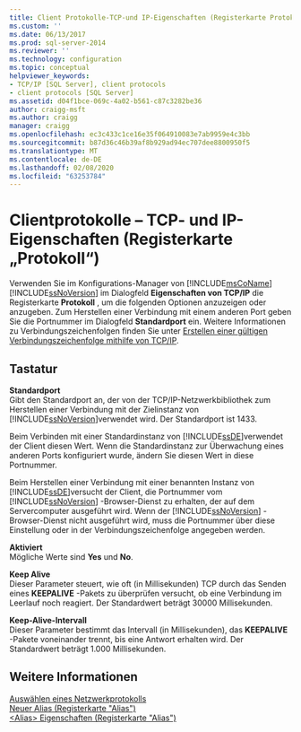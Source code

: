```yaml
---
title: Client Protokolle-TCP-und IP-Eigenschaften (Registerkarte Protokoll) | Microsoft-Dokumentation
ms.custom: ''
ms.date: 06/13/2017
ms.prod: sql-server-2014
ms.reviewer: ''
ms.technology: configuration
ms.topic: conceptual
helpviewer_keywords:
- TCP/IP [SQL Server], client protocols
- client protocols [SQL Server]
ms.assetid: d04f1bce-069c-4a02-b561-c87c3282be36
author: craigg-msft
ms.author: craigg
manager: craigg
ms.openlocfilehash: ec3c433c1ce16e35f064910083e7ab9959e4c3bb
ms.sourcegitcommit: b87d36c46b39af8b929ad94ec707dee8800950f5
ms.translationtype: MT
ms.contentlocale: de-DE
ms.lasthandoff: 02/08/2020
ms.locfileid: "63253784"
---
```

# <a name="client-protocols---tcp-and-ip-properties-protocol-tab"></a>Clientprotokolle – TCP- und IP-Eigenschaften (Registerkarte „Protokoll“)
  Verwenden Sie im Konfigurations-Manager von [!INCLUDE[msCoName](../../includes/msconame-md.md)] [!INCLUDE[ssNoVersion](../../includes/ssnoversion-md.md)] im Dialogfeld **Eigenschaften von TCP/IP** die Registerkarte **Protokoll** , um die folgenden Optionen anzuzeigen oder anzugeben. Zum Herstellen einer Verbindung mit einem anderen Port geben Sie die Portnummer im Dialogfeld **Standardport** ein. Weitere Informationen zu Verbindungszeichenfolgen finden Sie unter [Erstellen einer gültigen Verbindungszeichenfolge mithilfe von TCP/IP](../../../2014/tools/configuration-manager/creating-a-valid-connection-string-using-tcp-ip.md).  
  
## <a name="options"></a>Tastatur  
 **Standardport**  
 Gibt den Standardport an, der von der TCP/IP-Netzwerkbibliothek zum Herstellen einer Verbindung mit der Zielinstanz von [!INCLUDE[ssNoVersion](../../includes/ssnoversion-md.md)]verwendet wird. Der Standardport ist 1433.  
  
 Beim Verbinden mit einer Standardinstanz von [!INCLUDE[ssDE](../../includes/ssde-md.md)]verwendet der Client diesen Wert. Wenn die Standardinstanz zur Überwachung eines anderen Ports konfiguriert wurde, ändern Sie diesen Wert in diese Portnummer.  
  
 Beim Herstellen einer Verbindung mit einer benannten Instanz von [!INCLUDE[ssDE](../../includes/ssde-md.md)]versucht der Client, die Portnummer vom [!INCLUDE[ssNoVersion](../../includes/ssnoversion-md.md)] -Browser-Dienst zu erhalten, der auf dem Servercomputer ausgeführt wird. Wenn der [!INCLUDE[ssNoVersion](../../includes/ssnoversion-md.md)] -Browser-Dienst nicht ausgeführt wird, muss die Portnummer über diese Einstellung oder in der Verbindungszeichenfolge angegeben werden.  
  
 **Aktiviert**  
 Mögliche Werte sind **Yes** und **No**.  
  
 **Keep Alive**  
 Dieser Parameter steuert, wie oft (in Millisekunden) TCP durch das Senden eines **KEEPALIVE** -Pakets zu überprüfen versucht, ob eine Verbindung im Leerlauf noch reagiert. Der Standardwert beträgt 30000 Millisekunden.  
  
 **Keep-Alive-Intervall**  
 Dieser Parameter bestimmt das Intervall (in Millisekunden), das **KEEPALIVE** -Pakete voneinander trennt, bis eine Antwort erhalten wird. Der Standardwert beträgt 1.000 Millisekunden.  
  
## <a name="see-also"></a>Weitere Informationen  
 [Auswählen eines Netzwerkprotokolls](../../../2014/tools/configuration-manager/choosing-a-network-protocol.md)   
 [Neuer Alias &#40;Registerkarte "Alias"&#41;](../../../2014/tools/configuration-manager/new-alias-alias-tab.md)   
 [&#60;Alias&#62; Eigenschaften &#40;Registerkarte "Alias"&#41;](../../../2014/tools/configuration-manager/alias-properties-alias-tab.md)  
  
  

